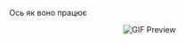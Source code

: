 Ось як воно працює
<p align="center">
  <img src="assets/video5373122207486602567%20(1).gif" alt="GIF Preview">
</p>
